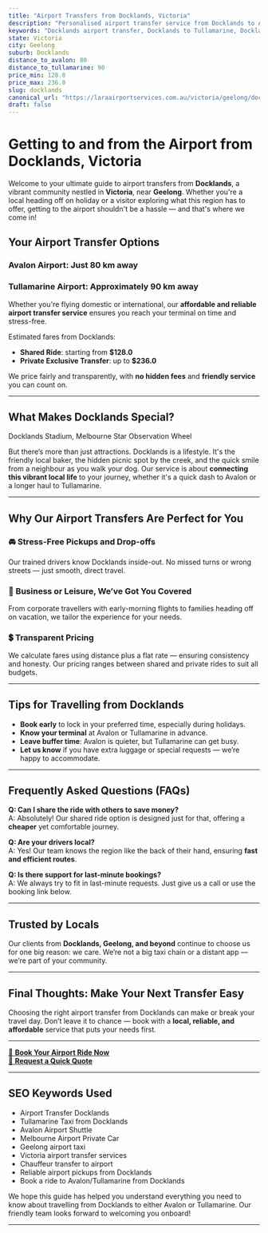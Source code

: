 ```yaml
---
title: "Airport Transfers from Docklands, Victoria"
description: "Personalised airport transfer service from Docklands to Avalon and Tullamarine airports. Enjoy a smooth, affordable ride with us!"
keywords: "Docklands airport transfer, Docklands to Tullamarine, Docklands to Avalon, airport taxi Docklands, private airport transfer Docklands, shared ride Docklands, Docklands transfers, airport shuttle Docklands, book Docklands airport taxi, affordable Docklands airport transfer, Docklands airport transfer service, airport transfer Geelong, airport transfer Melbourne, Melbourne airport taxi, airport transfers Victoria, Tullamarine airport shuttle, Avalon airport transfers, Melbourne private transfer, airport transport services Melbourne"
state: Victoria
city: Geelong
suburb: Docklands
distance_to_avalon: 80
distance_to_tullamarine: 90
price_min: 128.0
price_max: 236.0
slug: docklands
canonical_url: "https://laraairportservices.com.au/victoria/geelong/docklands/"
draft: false
---
```


# Getting to and from the Airport from Docklands, Victoria

Welcome to your ultimate guide to airport transfers from **Docklands**, a vibrant community nestled in **Victoria**, near **Geelong**. Whether you're a local heading off on holiday or a visitor exploring what this region has to offer, getting to the airport shouldn't be a hassle — and that's where we come in!

## Your Airport Transfer Options

### Avalon Airport: Just 80 km away  
### Tullamarine Airport: Approximately 90 km away

Whether you're flying domestic or international, our **affordable and reliable airport transfer service** ensures you reach your terminal on time and stress-free.

Estimated fares from Docklands:
- **Shared Ride**: starting from **$128.0**
- **Private Exclusive Transfer**: up to **$236.0**

We price fairly and transparently, with **no hidden fees** and **friendly service** you can count on.

---

## What Makes Docklands Special?

Docklands Stadium, Melbourne Star Observation Wheel

But there’s more than just attractions. Docklands is a lifestyle. It's the friendly local baker, the hidden picnic spot by the creek, and the quick smile from a neighbour as you walk your dog. Our service is about **connecting this vibrant local life** to your journey, whether it's a quick dash to Avalon or a longer haul to Tullamarine.

---

## Why Our Airport Transfers Are Perfect for You

### 🚘 Stress-Free Pickups and Drop-offs
Our trained drivers know Docklands inside-out. No missed turns or wrong streets — just smooth, direct travel.

### 💼 Business or Leisure, We’ve Got You Covered
From corporate travellers with early-morning flights to families heading off on vacation, we tailor the experience for your needs.

### 💲 Transparent Pricing
We calculate fares using distance plus a flat rate — ensuring consistency and honesty. Our pricing ranges between shared and private rides to suit all budgets.

---

## Tips for Travelling from Docklands

- **Book early** to lock in your preferred time, especially during holidays.
- **Know your terminal** at Avalon or Tullamarine in advance.
- **Leave buffer time**: Avalon is quieter, but Tullamarine can get busy.
- **Let us know** if you have extra luggage or special requests — we’re happy to accommodate.

---

## Frequently Asked Questions (FAQs)

**Q: Can I share the ride with others to save money?**  
A: Absolutely! Our shared ride option is designed just for that, offering a **cheaper** yet comfortable journey.

**Q: Are your drivers local?**  
A: Yes! Our team knows the region like the back of their hand, ensuring **fast and efficient routes**.

**Q: Is there support for last-minute bookings?**  
A: We always try to fit in last-minute requests. Just give us a call or use the booking link below.

---

## Trusted by Locals

Our clients from **Docklands, Geelong, and beyond** continue to choose us for one big reason: we care. We’re not a big taxi chain or a distant app — we’re part of your community.

---

## Final Thoughts: Make Your Next Transfer Easy

Choosing the right airport transfer from Docklands can make or break your travel day. Don’t leave it to chance — book with a **local, reliable, and affordable** service that puts your needs first.

---

[📅 **Book Your Airport Ride Now**](https://laraairportservices.square.site/s/appointments)  
[📧 **Request a Quick Quote**](https://laraairportservices.square.site/contact-us)

---

## SEO Keywords Used
- Airport Transfer Docklands
- Tullamarine Taxi from Docklands
- Avalon Airport Shuttle
- Melbourne Airport Private Car
- Geelong airport taxi
- Victoria airport transfer services
- Chauffeur transfer to airport
- Reliable airport pickups from Docklands
- Book a ride to Avalon/Tullamarine from Docklands

We hope this guide has helped you understand everything you need to know about travelling from Docklands to either Avalon or Tullamarine. Our friendly team looks forward to welcoming you onboard!

---

